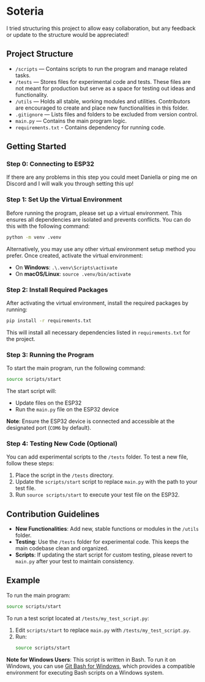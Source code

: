 # Soteria

I tried structuring this project to allow easy collaboration, but any feedback
or update to the structure would be appreciated!

## Project Structure

- `/scripts` — Contains scripts to run the program and manage related tasks.
- `/tests` — Stores files for experimental code and tests. These files are not meant for production but serve as a space for testing out ideas and functionality.
- `/utils` — Holds all stable, working modules and utilities. Contributors are encouraged to create and place new functionalities in this folder.
- `.gitignore` — Lists files and folders to be excluded from version control.
- `main.py` — Contains the main program logic.
- `requirements.txt` - Contains dependency for running code.

## Getting Started

### Step 0: Connecting to ESP32

If there are any problems in this step you could meet Daniella or ping me on Discord and I will walk you
through setting this up!

### Step 1: Set Up the Virtual Environment

Before running the program, please set up a virtual environment. This ensures all dependencies are isolated and prevents conflicts. You can do this with the following command:

```bash
python -m venv .venv
```

Alternatively, you may use any other virtual environment setup method you prefer. Once created, activate the virtual environment:

- On **Windows**: `.\.venv\Scripts\activate`
- On **macOS/Linux**: `source .venv/bin/activate`

### Step 2: Install Required Packages
After activating the virtual environment, install the required packages by running:

```bash
pip install -r requirements.txt
```
This will install all necessary dependencies listed in `requirements.txt` for the
project.

### Step 3: Running the Program

To start the main program, run the following command:

```bash
source scripts/start
```

The start script will:
- Update files on the ESP32
- Run the `main.py` file on the ESP32 device

**Note**: Ensure the ESP32 device is connected and accessible at the designated port (`COM6` by default).

### Step 4: Testing New Code (Optional)

You can add experimental scripts to the `/tests` folder. To test a new file, follow these steps:

1. Place the script in the `/tests` directory.
2. Update the `scripts/start` script to replace `main.py` with the path to your test file.
3. Run `source scripts/start` to execute your test file on the ESP32.

## Contribution Guidelines

- **New Functionalities**: Add new, stable functions or modules in the `/utils` folder.
- **Testing**: Use the `/tests` folder for experimental code. This keeps the main codebase clean and organized.
- **Scripts**: If updating the start script for custom testing, please revert to `main.py` after your test to maintain consistency.

## Example

To run the main program:
```bash
source scripts/start
```

To run a test script located at `/tests/my_test_script.py`:
1. Edit `scripts/start` to replace `main.py` with `/tests/my_test_script.py`.
2. Run:
   ```bash
   source scripts/start
   ```

**Note for Windows Users**: This script is written in Bash. To run it on Windows, you can use [Git Bash for Windows](https://git-scm.com/downloads/win), which provides a compatible environment for executing Bash scripts on a Windows system.